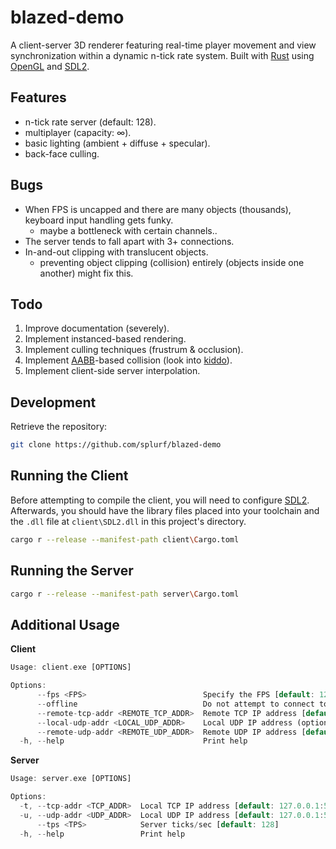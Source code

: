 # blazed-demo

A client-server 3D renderer featuring real-time player movement and view synchronization within a dynamic n-tick rate system. Built with [Rust](https://www.rust-lang.org/) using [OpenGL](https://crates.io/crates/glow) and [SDL2](https://crates.io/crates/sdl2).

## Features
- n-tick rate server (default: 128).
- multiplayer (capacity: $\infty$).
- basic lighting (ambient + diffuse + specular).
- back-face culling.

## Bugs
- When FPS is uncapped and there are many objects (thousands), keyboard input handling gets funky.
  - maybe a bottleneck with certain channels..
- The server tends to fall apart with 3+ connections.
- In-and-out clipping with translucent objects.
  - preventing object clipping (collision) entirely (objects inside one another) might fix this.

## Todo
1. Improve documentation (severely).
2. Implement instanced-based rendering.
3. Implement culling techniques (frustrum & occlusion).
4. Implement [AABB](https://developer.mozilla.org/en-US/docs/Games/Techniques/3D_collision_detection)-based collision (look into [kiddo](https://crates.io/crates/kiddo)).
5. Implement client-side server interpolation.

## Development
Retrieve the repository:
```bash
git clone https://github.com/splurf/blazed-demo
```

## Running the Client
Before attempting to compile the client, you will need to configure [SDL2](https://github.com/Rust-SDL2/rust-sdl2?tab=readme-ov-file#windows-msvc). Afterwards, you should have the library files placed into your toolchain and the `.dll` file at `client\SDL2.dll` in this project's directory.
```bash
cargo r --release --manifest-path client\Cargo.toml
```

## Running the Server
```bash
cargo r --release --manifest-path server\Cargo.toml
```

## Additional Usage
**Client**
```rs
Usage: client.exe [OPTIONS]

Options:
      --fps <FPS>                          Specify the FPS [default: 120]
      --offline                            Do not attempt to connect to server
      --remote-tcp-addr <REMOTE_TCP_ADDR>  Remote TCP IP address [default: 127.0.0.1:54269]
      --local-udp-addr <LOCAL_UDP_ADDR>    Local UDP IP address (optional)
      --remote-udp-addr <REMOTE_UDP_ADDR>  Remote UDP IP address [default: 127.0.0.1:54277]
  -h, --help                               Print help
```

**Server**
```rs
Usage: server.exe [OPTIONS]

Options:
  -t, --tcp-addr <TCP_ADDR>  Local TCP IP address [default: 127.0.0.1:54269]
  -u, --udp-addr <UDP_ADDR>  Local UDP IP address [default: 127.0.0.1:54277]
      --tps <TPS>            Server ticks/sec [default: 128]
  -h, --help                 Print help
```
